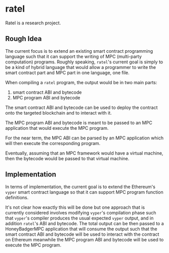 # ratel
Ratel is a research project.

## Rough Idea
The current focus is to extend an existing smart contract programming
language such that it can support the writing of MPC (multi-party computation)
programs. Roughly speaking, `ratel`'s current goal is simply to be a kind of
hybrid language that would allow a programmer to write the smart contract
part and MPC part in one language, one file.

When compiling a `ratel` program, the output would be in two main parts:

1. smart contract ABI and bytecode
2. MPC program ABI and bytecode

The smart contract ABI and bytecode can be used to deploy the contract onto
the targeted blockchain and to interact with it.

The MPC program ABI and bytecode is meant to be passed to an MPC application
that would execute the MPC program.

For the near term, the MPC ABI can be parsed by an MPC application which will
then execute the corresponding program.

Eventually, assuming that an MPC framework would have a virtual machine, then
the bytecode would be passed to that virtual machine.

## Implementation
In terms of implementation, the current goal is to extend the Ethereum's
`vyper` smart contract language so that it can support MPC program function
definitions.

It's not clear how exactly this will be done but one approach that is
currently considered involves modifying `vyper`'s compilation phase such
that `vyper`'s compiler produces the usual expected `vyper` output, and in
addition `ratel`'s ABI and bytecode. The total output can be then passed to
a HoneyBadgerMPC application that will consume the output such that the
smart contract ABI and bytecode will be used to interact with the contract
on Ethereum meanwhile the MPC program ABI and bytecode will be used to execute
the MPC program.
